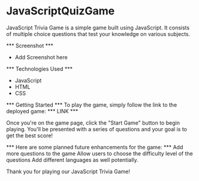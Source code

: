 # JavaScriptQuizGame

JavaScript Trivia Game is a simple game built using JavaScript. It consists of multiple choice questions that test your knowledge on various subjects.

*** Screenshot ***
- Add Screenshot here

*** Technologies Used ***
- JavaScript
- HTML
- CSS

*** Getting Started ***
To play the game, simply follow the link to the deployed game: *** LINK ***

Once you're on the game page, click the "Start Game" button to begin playing. 
You'll be presented with a series of questions and your goal is to get the best score!


*** Here are some planned future enhancements for the game: ***
Add more questions to the game
Allow users to choose the difficulty level of the questions
Add different languages as well potentially. 

Thank you for playing our JavaScript Trivia Game!
